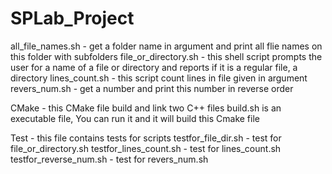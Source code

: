 # SPLab_Project

all_file_names.sh    - get a folder name in argument and print all flie names on this folder with subfolders
file_or_directory.sh - this shell script prompts the user for a name of a file or directory and reports if it is a regular file, a directory
lines_count.sh       - this script count lines in file given in argument
revers_num.sh        - get a number and print this number in reverse order

CMake - this CMake file build and link two C++ files
        build.sh is an executable file, You can run it and it will build this Cmake file

Test - this file contains tests for scripts
testfor_file_dir.sh    - test for file_or_directory.sh
testfor_lines_count.sh - test for lines_count.sh
testfor_reverse_num.sh - test for revers_num.sh
